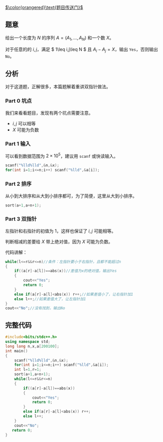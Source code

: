 [$\color{orangered}\text{题目传送门}$](https://www.luogu.com.cn/problem/AT_abc296_c)
## 题意
给出一个长度为 $N$ 的序列 $A=(A_1,\ldots,A_N)$ 和一个数 $X$。

对于任意的的 $i,j$，满足 $ 1\leq i,j\leq N $ 且 $A_i-A_j=X$，输出 `Yes`，否则输出 `No`。
## 分析
对于这道题，正解很多，本篇题解着重讲双指针做法。
### Part 0 坑点
我们来看看题目，发现有两个坑点需要注意。
- $i,j$ 可以相等
- $X$ 可能为负数

### Part 1 输入
可以看到数据范围为 $2\times 10^5$，建议用 `scanf` 或快读输入。
```cpp
scanf("%lld%lld",&n,&x);
for(int i=1;i<=n;i++) scanf("%lld",&a[i]);
```

### Part 2 排序
从小到大排序和从大到小排序都可，为了简便，这里从大到小排序。
```cpp
sort(a+1,a+n+1);
```

### Part 3 双指针
左指针和右指针的初值为 $1$，这样也保证了 $i,j$ 可能相等。

判断相减的差要给 $X$ 带上绝对值，因为 $X$ 可能为负数。

代码讲解：
```cpp
while(l<=r&&r<=n)//条件：左指针要小于右指针，且都不能超过n
{
	if((a[r]-a[l])==abs(x))//差值为x的绝对值，输出Yes
	{
		cout<<"Yes";
		return 0;
	}
	else if(a[r]-a[l]<abs(x)) r++;//如果差值小了，让右指针加1
	else l++;//如果差值大了，让左指针加1
}
cout<<"No";//没有找到，输出No
```
## 完整代码
```cpp
#include<bits/stdc++.h>
using namespace std;
long long n,x,a[200100];
int main()
{
	scanf("%lld%lld",&n,&x);
	for(int i=1;i<=n;i++) scanf("%lld",&a[i]);
	int l=1,r=1;
	sort(a+1,a+n+1);
	while(l<=r&&r<=n)
	{
		if((a[r]-a[l])==abs(x))
		{
			cout<<"Yes";
			return 0;
		}
		else if(a[r]-a[l]<abs(x)) r++;
		else l++;
	}
	cout<<"No";
   return 0;
}
```